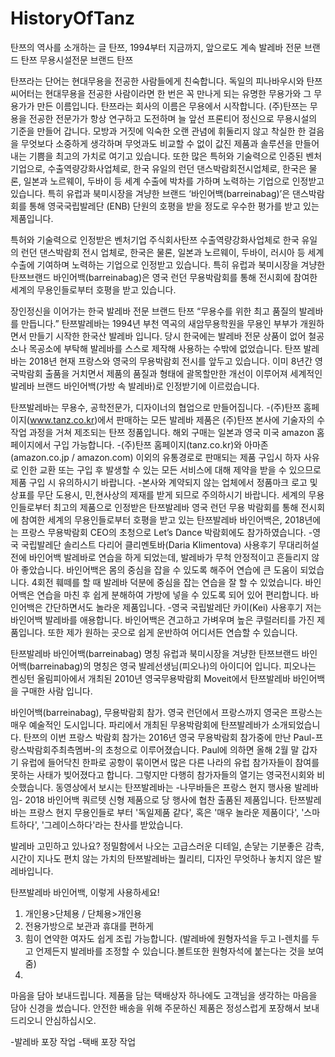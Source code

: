 # HistoryOfTanz
탄쯔의 역사를 소개하는 글
탄쯔, 1994부터 지금까지, 앞으로도 계속
발레바 전문 브랜드 탄쯔
무용시설전문 브랜드 탄쯔

탄쯔라는 단어는 현대무용을 전공한 사람들에게 친숙합니다. 
독일의 피나바우시와 탄쯔씨어터는 현대무용을 전공한 사람이라면 한 번은 꼭 만나게 되는 유명한 무용가와 그 무용가가 만든  이름입니다. 
탄쯔라는 회사의 이름은 무용에서 시작합니다.
(주)탄쯔는 무용을 전공한 전문가가 항상 연구하고 도전하며 늘 앞선 프론티어 정신으로 무용시설의 기준을 만들어 갑니다. 모방과 거짓에 익숙한 오랜 관념에 휘둘리지 않고 착실한 한 걸음을 무엇보다 소중하게 생각하며 무엇과도 비교할 수 없이 값진 제품과 솔루션을 만들어내는 기쁨을 최고의 가치로 여기고 있습니다.
또한 많은 특허와 기술력으로 인증된 벤처기업으로, 수출역량강화사업체로, 한국 유일의 런던 댄스박람회전시업체로, 한국은 물론, 일본과 노르웨이, 두바이 등 세계 수출에 박차를 가하며 노력하는 기업으로 인정받고 있습니다. 특히 유럽과 북미시장을 겨냥한 브랜드 ‘바인어백(barreinabag)’은 댄스박람회를 통해 영국국립발레단 (ENB) 단원의 호평을 받을 정도로 우수한 평가를 받고 있는 제품입니다.
 
특허와 기술력으로 인정받은 벤처기업 주식회사탄쯔
수출역량강화사업체로 한국 유일의 런던 댄스박람회 전시 업체로, 한국은 물론, 일본과 노르웨이, 두바이, 러시아 등 세계 수출에 기여하며 노력하는 기업으로 인정받고 있습니다. 특히 유럽과 북미시장을 겨냥한 탄쯔브랜드 바인어백(barreinabag)은 영국 런던 무용박람회를 통해 전시회에 참여한 세계의 무용인들로부터 호평을 받고 있습니다.
 
장인정신을 이어가는 한국 발레바 전문 브랜드 탄쯔
“무용수를 위한 최고 품질의 발레바를 만듭니다.”
탄쯔발레바는 1994년 부천 역곡의 새암무용학원을 무용인 부부가 개원하면서 만들기 시작한 한국산 발레바 입니다. 당시 한국에는 발레바 전문 상품이 없어 철공소나 목공소에 부탁해 발레바를 스스로 제작해 사용하는 수밖에 없었습니다.  탄쯔  발레바는 2018년 현재 프랑스와 영국의 무용박람회 전시를 앞두고 있습니다.
이미 8년간 영국박람회 출품을 거치면서 제품의 품질과 형태에 괄목할만한 개선이 이루어져 세계적인 발레바 브랜드 바인어백(가방 속 발레바)로 인정받기에 이르렀습니다.
 
탄쯔발레바는 무용수, 공학전문가, 디자이너의 협업으로 만들어집니다.
-(주)탄쯔 홈페이지(www.tanz.co.kr)에서 판매하는 모든 발레바 제품은 (주)탄쯔 본사에 기술자의 수작업 과정을 거쳐 제조되는 탄쯔 정품입니다. 해외 구매는 일본과 영국 미국 amazon 홈페이지에서 구입 가능합니다.
-(주)탄쯔 홈페이지(tanz.co.kr)와 아마존(amazon.co.jp / amazon.com) 이외의 유통경로로 판매되는 제품 구입시 하자 사유로 인한 교환 또는 구입 후 발생할 수 있는 모든 서비스에 대해 제약을 받을 수 있으므로 제품 구입 시 유의하시기 바랍니다.
-본사와 계약되지 않는 업체에서 정품마크 로고 및 상표를 무단 도용시, 민,현사상의 제재를 받게 되므로 주의하시기 바랍니다.
세계의 무용인들로부터 최고의 제품으로 인정받은 탄쯔발레바
영국 런던 무용 박람회를 통해 전시회에 참여한 세계의 무용인들로부터 호평을 받고 있는 탄쯔발레바 바인어백은, 2018년에는 프랑스 무용박람회 CEO의 초청으로 Let’s Dance 박람회에도 참가하였습니다.
-영국 국립발레단 솔리스트 다리어 클리멘토바(Daria Klimentova) 사용후기
무대리허설 전에 바인어백 발레바로 연습을 하게 되었는데, 발레바가 무척 안정적이고 흔들리지 않아 좋았습니다. 바인어백은 몸의 중심을 잡을 수 있도록 해주어 연습에 큰 도움이 되었습니다. 4회전 훼떼를 할 때 발레바 덕분에 중심을 잡는 연습을 잘 할 수 있었습니다. 바인어백은 연습을 마친 후 쉽게 분해하여 가방에 넣을 수 있도록 되어 있어 편리합니다. 바인어백은 간단하면서도 놀라운 제품입니다.
-영국 국립발레단 카이(Kei) 사용후기
저는 바인어백 발레바를 애용합니다. 바인어백은 견고하고 가벼우며 높은 쿠럴러티를 가진 제품입니다. 또한 제가 원하는 곳으로 쉽게 운반하여 어디서든 연습할 수 있습니다.
 
 
탄쯔발레바 바인어백(barreinabag) 명칭
유럽과 북미시장을 겨냥한 탄쯔브랜드 바인어백(barreinabag)의 명칭은 영국 발레선생님(피오나)의 아이디어 입니다. 피오나는 켄싱턴 올림피아에서 개최된 2010년 영국무용박람회 Moveit에서 탄쯔발레바 바인어백을 구매한 사람 입니다.
 
바인어백(barreinabag), 무용박람회 참가. 영국 런던에서 프랑스까지
영국은
프랑스는 매우 예술적인 도시입니다. 파리에서 개최된 무용박람회에 탄쯔발레바가 소개되었습니다. 탄쯔의 이번 프랑스 박람회 참가는 2016년 영국 무용박람회 참가중에 만난 Paul-프랑스박람회주최측멤버-의 초청으로 이루어졌습니다. Paul에 의하면 올해 2월 말 갑자기 유럽에 들어닥친 한파로 공항이 묶이면서 많은 다른 나라의 유럽 참가자들이 참여를 못하는 사태가 빚어졌다고 합니다. 그렇지만 다행히 참가자들의 열기는 영국전시회와 비슷했습니다. 동영상에서 보시는 탄쯔발레바는 -나무바들은 프랑스 현지 행사용 발레바임- 2018 바인어백 쿼르텟 신형 제품으로 당 행사에 협찬 출품된 제품입니다. 탄쯔발레바는 프랑스 현지 무용인들로 부터 '독일제품 같다', 혹은 '매우 놀라운 제품이다', '스마트하다', '그레이스하다'라는 찬사를 받았습니다.
 
발레바 고민하고 있나요?
정밀함에서 나오는 고급스러운 디테일, 손닿는 기분좋은 감촉, 시간이 지나도 편치 않는 가치의 탄쯔발레바는 퀄리티, 디자인 무엇하나 놓치지 않은 발레바입니다.
 
탄쯔발레바 바인어백, 이렇게 사용하세요!
1. 개인용>단체용 / 단체용>개인용
2. 전용가방으로 보관과 휴대를 편하게
3. 힘이 연약한 여자도 쉽게 조립 가능합니다. (발레바에 원형자석을 두고 l-렌치를 두고 언제든지 발레바를 조정할 수 있습니다.볼트또한 원형자석에 붙는다는 것을 보여줌)
4.
 
마음을 담아 보내드립니다.
제품을 담는 택배상자 하나에도 고객님을 생각하는 마음을 담아 신경을 썼습니다. 안전한 배송을 위해 주문하신 제품은 정성스럽게 포장해서 보내드리오니 안심하십시오.
 
-발레바 포장 작업
-택배 포장 작업 
